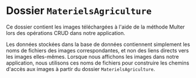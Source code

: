 # Dossier `MaterielsAgriculture`

Ce dossier contient les images téléchargées à l'aide de la méthode Multer lors des opérations CRUD dans notre application.

Les données stockées dans la base de données contiennent simplement les noms de fichiers des images correspondantes, et non des liens directs vers les images elles-mêmes. Lorsque nous affichons les images dans notre application, nous utilisons ces noms de fichiers pour construire les chemins d'accès aux images à partir du dossier `MaterielsAgriculture`.
